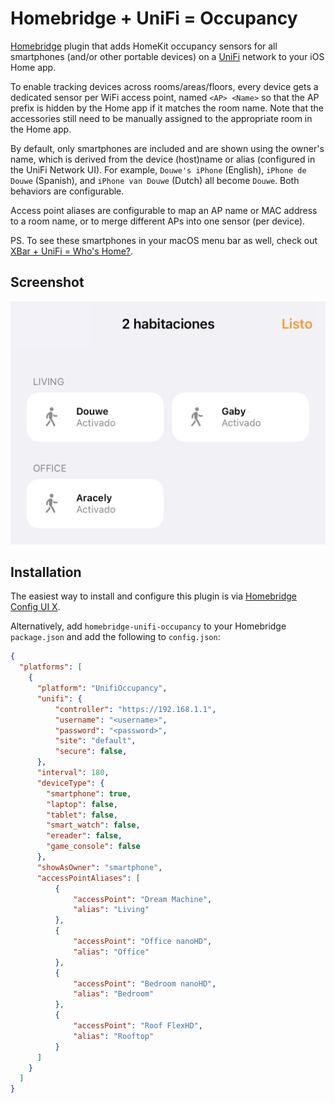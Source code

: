 # Homebridge + UniFi = Occupancy

[Homebridge](https://homebridge.io) plugin that adds HomeKit occupancy sensors for all smartphones (and/or other portable devices) on a [UniFi](https://www.ui.com/wi-fi) network to your iOS Home app.

To enable tracking devices across rooms/areas/floors, every device gets a dedicated sensor per WiFi access point, named `<AP> <Name>` so that the AP prefix is hidden by the Home app if it matches the room name.
Note that the accessories still need to be manually assigned to the appropriate room in the Home app.

By default, only smartphones are included and are shown using the owner's name, which is derived from the device (host)name or alias (configured in the UniFi Network UI).
For example, `Douwe's iPhone` (English), `iPhone de Douwe` (Spanish), and `iPhone van Douwe` (Dutch) all become `Douwe`.
Both behaviors are configurable.

Access point aliases are configurable to map an AP name or MAC address to a room name, or to merge different APs into one sensor (per device).

PS. To see these smartphones in your macOS menu bar as well, check out [XBar + UniFi = Who's Home?](https://github.com/DouweM/xbar-whos-home-unifi).

## Screenshot

<img src="screenshot.png" width="589">

## Installation

The easiest way to install and configure this plugin is via [Homebridge Config UI X](https://github.com/oznu/homebridge-config-ui-x).

Alternatively, add `homebridge-unifi-occupancy` to your Homebridge `package.json` and add the following to `config.json`:

```json
{
  "platforms": [
    {
      "platform": "UnifiOccupancy",
      "unifi": {
          "controller": "https://192.168.1.1",
          "username": "<username>",
          "password": "<password>",
          "site": "default",
          "secure": false,
      },
      "interval": 180,
      "deviceType": {
        "smartphone": true,
        "laptop": false,
        "tablet": false,
        "smart_watch": false,
        "ereader": false,
        "game_console": false
      },
      "showAsOwner": "smartphone",
      "accessPointAliases": [
          {
              "accessPoint": "Dream Machine",
              "alias": "Living"
          },
          {
              "accessPoint": "Office nanoHD",
              "alias": "Office"
          },
          {
              "accessPoint": "Bedroom nanoHD",
              "alias": "Bedroom"
          },
          {
              "accessPoint": "Roof FlexHD",
              "alias": "Rooftop"
          }
      ]
    }
  ]
}
```
